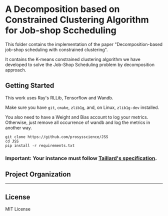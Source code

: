A Decomposition based on Constrained Clustering Algorithm for Job-shop Sccheduling
==============================

This folder contains the implementation of the paper "Decomposition-based job-shop scheduling with constrained clustering".

It contains the K-means constrained clustering algorithm we have developed to solve the Job-Shop Scheduling problem by decomposition approach.

Getting Started
------------

This work uses Ray's RLLib, Tensorflow and Wandb.

Make sure you have `git`, `cmake`, `zlib1g`, and, on Linux, `zlib1g-dev` installed.

You also need to have a Weight and Bias account to log your metrics. 
Otherwise, just remove all occurrence of wandb and log the metrics in another way.

```shell
git clone https://github.com/prosysscience/JSS
cd JSS
pip install -r requirements.txt
```

### Important: Your instance must follow [Taillard's specification](http://jobshop.jjvh.nl/explanation.php#taillard_def). 

Project Organization
------------


--------

## License

MIT License

